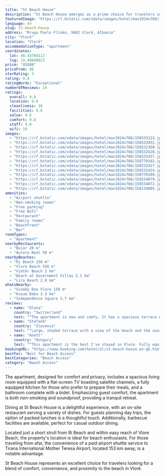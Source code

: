 ```yaml
---
title: "St Beach House"
description: "St Beach House emerges as a prime choice for travelers seeking a serene beachfront escape in Vlorë."
featuredImage: "https://cf.bstatic.com/xdata/images/hotel/max1024x768/158533123.jpg?k=c01a398e7857ded04f3c2ad591de37025d549ac937c77e040e011baf9773625b&o=&hp=1"
language: en
slug: st-beach-house
address: "Rruga Pavlo Flloko, 9402 Vlorë, Albania"
city: "Vlorë"
location: "Vlorë"
accommodationType: "apartment"
coordinates:
  lat: 40.43760112
  lng: 19.49608023
price: "US$86"
priceFrom: 86
starRating: 3
rating: 9.8
ratingWords: "Exceptional"
numberOfReviews: 14
ratings:
  overall: 9.8
  location: 9.8
  cleanliness: 10
  facilities: 9.6
  value: 9.6
  comfort: 9.8
  staff: 9.8
  wifi: 10
images:
  - "https://cf.bstatic.com/xdata/images/hotel/max1024x768/158533123.jpg?k=c01a398e7857ded04f3c2ad591de37025d549ac937c77e040e011baf9773625b&o=&hp=1"
  - "https://cf.bstatic.com/xdata/images/hotel/max1024x768/158533952.jpg?k=0fe35303de56faaf9af3eda39506f3ce4ff4296c8483ee9f4c28e8532baee3b2&o=&hp=1"
  - "https://cf.bstatic.com/xdata/images/hotel/max1024x768/158532360.jpg?k=df9611cdead5e092d34acae32a7c6cf7f69df0295dfc73ac7ab238ac8b1982db&o=&hp=1"
  - "https://cf.bstatic.com/xdata/images/hotel/max1024x768/158532428.jpg?k=0234569f65a14c843eeb0e68c979e77e2141fdfbb789e1c249fa0e55ee624a40&o=&hp=1"
  - "https://cf.bstatic.com/xdata/images/hotel/max1024x768/158532437.jpg?k=3cc0358ba552a9e03c65f882ba983961985a52f03397ca5fb5bae05e1d5cad30&o=&hp=1"
  - "https://cf.bstatic.com/xdata/images/hotel/max1024x768/158770102.jpg?k=b1af679fb0bdd9ae0f7c9134cd1ad18c716b315017d7acbafd091f020c1177b2&o=&hp=1"
  - "https://cf.bstatic.com/xdata/images/hotel/max1024x768/158532427.jpg?k=3afea0da2f563f2c1a29a3e72d37239987c9c0a32caadf0b8c283c10a8bd3aca&o=&hp=1"
  - "https://cf.bstatic.com/xdata/images/hotel/max1024x768/158532424.jpg?k=07369a23eda4725fa59178aeadcec8333a898159d8f630aa6218ee556aa058cf&o=&hp=1"
  - "https://cf.bstatic.com/xdata/images/hotel/max1024x768/158770109.jpg?k=b4c901c30add41eb1a2342f137c7a1d4251f3ce15d65c23c7af69a56cbfa38ee&o=&hp=1"
  - "https://cf.bstatic.com/xdata/images/hotel/max1024x768/158534079.jpg?k=9e50d0abfe47330f29de003555fd398e5e58c3fdbb6de89a5df752372c60c34e&o=&hp=1"
  - "https://cf.bstatic.com/xdata/images/hotel/max1024x768/158534072.jpg?k=2953367beef9562cb714979d5f83e10444191030481f224fc831ece1b9532698&o=&hp=1"
  - "https://cf.bstatic.com/xdata/images/hotel/max1024x768/158139885.jpg?k=850513792dfc25544c8c958c70794200319367ec135ac7710a8c45ffbd3822e9&o=&hp=1"
amenities:
  - "Airport shuttle"
  - "Non-smoking rooms"
  - "Free parking"
  - "Free WiFi"
  - "Restaurant"
  - "Family rooms"
  - "Beachfront"
  - "Bar"
roomTypes:
  - "Apartment"
nearbyRestaurants:
  - "Bujar 20 m"
  - "Aurora Real 50 m"
nearbyBeaches:
  - "Ri Beach 250 m"
  - "Vlore Beach 550 m"
  - "Vjetër Beach 2 km"
  - "Beach at Government Villas 2.1 km"
  - "Liro Beach 2.8 km"
whatsNearby:
  - "Scooby Doo Vlore 150 m"
  - "Kuzum Baba 3.3 km"
  - "Independence Square 3.7 km"
reviews:
  - name: "Olena"
    country: "Switzerland"
    text: "“The apartment is new and comfy. It has a spacious terrace with unforgettable sunset view. Host was helpful, once we locked the key inside and they helped us very quickly.”"
  - name: "Stefanb"
    country: "Slovenia"
    text: "“Large, shaded terrace with a view of the beach and the sunset, with additional outdoor kitchenette with fridge and a water hose to cool off. One bedroom for two persons and a living room with a extendable sofa for two. Large bathroom with shower....”"
  - name: "Anett"
    country: "Hungary"
    text: "“This apartment is the best I've stayed in Vlore. Fully equipped, eshthetic furnished, super clean, located on first line of the promenade but still quiet. The view is spectacular and the owners are super kind and helpful. I just can recommend it!”"
bookingURL: "https://www.booking.com/hotel/al/st-beach-house.en-gb.html?aid=8035640"
bestFor: "Best for Beach Access"
bestCategories: "Beach Access"
category: "Beach Access"
---
```


The apartment, designed for comfort and privacy, includes a spacious living room equipped with a flat-screen TV boasting satellite channels, a fully equipped kitchen for those who prefer to prepare their meals, and a bathroom complete with a bidet. Emphasizing guest comfort, the apartment is both non-smoking and soundproof, providing a tranquil retreat.

Dining at St Beach House is a delightful experience, with an on-site restaurant serving a variety of dishes. For guests planning day trips, the option of packed lunches is a thoughtful touch. Additionally, barbecue facilities are available, perfect for casual outdoor dining.

Located just a short stroll from Ri Beach and within easy reach of Vlore Beach, the property's location is ideal for beach enthusiasts. For those traveling from afar, the convenience of a paid airport shuttle service to Tirana International Mother Teresa Airport, located 153 km away, is a notable advantage.

St Beach House represents an excellent choice for travelers looking for a blend of comfort, convenience, and proximity to the beach in Vlorë.